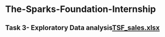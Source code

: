 # The-Sparks-Foundation-Internship
## Task 3- Exploratory Data analysis[TSF_sales.xlsx](https://github.com/Arjun-1991/The-Sparks-Foundation-Internship/files/8857908/TSF_sales.xlsx)

